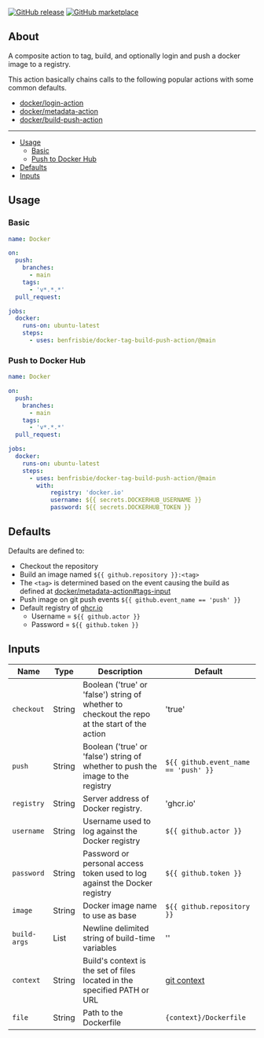 [![GitHub release](https://img.shields.io/github/release/benfrisbie/docker-tag-build-push-action.svg?style=flat-square)](https://github.com/benfrisbie/docker-tag-build-push-action/releases/latest)
[![GitHub marketplace](https://img.shields.io/badge/marketplace-benfrisbie--docker--tag--build--push--action-blue?logo=github&style=flat-square)](https://github.com/marketplace/actions/docker-tag-build-push)

## About
A composite action to tag, build, and optionally login and push a docker image to a registry.

This action basically chains calls to the following popular actions with some common defaults.
- [docker/login-action](https://github.com/docker/login-action)
- [docker/metadata-action](https://github.com/docker/metadata-action)
- [docker/build-push-action](https://github.com/docker/build-push-action)
___

* [Usage](#usage)
    * [Basic](#basic)
    * [Push to Docker Hub](#push-to-docker-hub)
* [Defaults](#defaults)
* [Inputs](#inputs)

## Usage
### Basic
```yaml
name: Docker

on:
  push:
    branches:
      - main
    tags:
      - 'v*.*.*'
  pull_request:

jobs:
  docker:
    runs-on: ubuntu-latest
    steps:
      - uses: benfrisbie/docker-tag-build-push-action/@main
```
### Push to Docker Hub
```yaml
name: Docker

on:
  push:
    branches:
      - main
    tags:
      - 'v*.*.*'
  pull_request:

jobs:
  docker:
    runs-on: ubuntu-latest
    steps:
      - uses: benfrisbie/docker-tag-build-push-action/@main
        with:
            registry: 'docker.io'
            username: ${{ secrets.DOCKERHUB_USERNAME }}
            password: ${{ secrets.DOCKERHUB_TOKEN }}
```

## Defaults
Defaults are defined to:
- Checkout the repository
- Build an image named `${{ github.repository }}:<tag>` 
- The `<tag>` is determined based on the event causing the build as defined at [docker/metadata-action#tags-input](https://github.com/docker/metadata-action#tags-input)
- Push image on git push events `${{ github.event_name == 'push' }}`
- Default registry of [ghcr.io](ghcr.io)
    - Username = `${{ github.actor }}`
    - Password = `${{ github.token }}`

## Inputs
| Name         | Type   | Description                                                                                   | Default                                                                |
|--------------|--------|-----------------------------------------------------------------------------------------------| ---------------------------------------------------------------------- |
| `checkout`   | String | Boolean ('true' or 'false') string of whether to checkout the repo at the start of the action | 'true'                                                                 |
| `push`       | String | Boolean ('true' or 'false') string of whether to push the image to the registry               | `${{ github.event_name == 'push' }}`                                   |
| `registry`   | String | Server address of Docker registry.                                                            | 'ghcr.io'                                                              |
| `username`   | String | Username used to log against the Docker registry                                              | `${{ github.actor }}`                                                  |
| `password`   | String | Password or personal access token used to log against the Docker registry                     | `${{ github.token }}`                                                  |
| `image`      | String | Docker image name to use as base                                                              | `${{ github.repository }}`                                             |
| `build-args` | List   | Newline delimited string of build-time variables                                              | ''                                                                     |
| `context`    | String | Build's context is the set of files located in the specified PATH or URL                      | [git context](https://github.com/docker/build-push-action#git-context) |
| `file`       | String | Path to the Dockerfile                                                                        | `{context}/Dockerfile`                                                 |